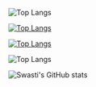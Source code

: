 ![Top Langs](https://github-readme-stats.vercel.app/api/top-langs/?username=swchoubey&langs_count=8)


[![Top Langs](https://github-readme-stats.vercel.app/api/top-langs/?username=swchoubey&layout=donut)](https://github.com/swchoubey/github-readme-stats)

[![Top Langs](https://github-readme-stats.vercel.app/api/top-langs/?username=swchoubey&layout=pie)](https://github.com/swchubey/github-readme-stats)

![Top Langs](https://github-readme-stats.vercel.app/api/top-langs/?username=swchoubey&hide_progress=true)

![Swasti's GitHub stats](https://github-readme-stats.vercel.app/api?username=swchoubey&show_icons=true&theme=tokyonight)

